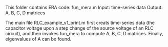 This folder contains ERA code: fun_mera.m
Input: time-series data
Output: A, B, C, D matrices

The main file RLC_example_v1_print.m first creats time-series data (the capacitor voltage upon a step change of the source voltage of an RLC circuit), and then invokes fun_mera to compute A, B, C, D matrices. Finally, eigenvalues of A can be found. 
